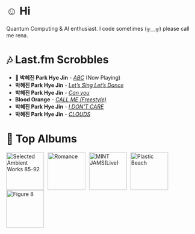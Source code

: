# ☺︎ Hi



Quantum Computing & AI enthusiast. I code sometimes (╥﹏╥)
please call me rena. 

# 🎶 Last.fm Scrobbles

- **🎵 박혜진 Park Hye Jin** - *[ABC](https://www.last.fm/music/%EB%B0%95%ED%98%9C%EC%A7%84+Park+Hye+Jin/_/ABC)* (Now Playing)
- **박혜진 Park Hye Jin** - *[Let’s Sing Let’s Dance](https://www.last.fm/music/%EB%B0%95%ED%98%9C%EC%A7%84+Park+Hye+Jin/_/Let%E2%80%99s+Sing+Let%E2%80%99s+Dance)*
- **박혜진 Park Hye Jin** - *[Can you](https://www.last.fm/music/%EB%B0%95%ED%98%9C%EC%A7%84+Park+Hye+Jin/_/Can+you)*
- **Blood Orange** - *[CALL ME (Freestyle)](https://www.last.fm/music/Blood+Orange/_/CALL+ME+(Freestyle))*
- **박혜진 Park Hye Jin** - *[I DON'T CARE](https://www.last.fm/music/%EB%B0%95%ED%98%9C%EC%A7%84+Park+Hye+Jin/_/I+DON%27T+CARE)*
- **박혜진 Park Hye Jin** - *[CLOUDS](https://www.last.fm/music/%EB%B0%95%ED%98%9C%EC%A7%84+Park+Hye+Jin/_/CLOUDS)*

# 📀 Top Albums

<a href='https://www.last.fm/music/Aphex+Twin/Selected+Ambient+Works+85-92'><img src='https://lastfm.freetls.fastly.net/i/u/300x300/36307d33d9e5025c8f4564748e17a5f8.jpg' alt='Selected Ambient Works 85-92' title='Aphex Twin - Selected Ambient Works 85-92' width='100' style='margin-right: 10px;'></a><a href='https://www.last.fm/music/Fontaines+D.C./Romance'><img src='https://lastfm.freetls.fastly.net/i/u/300x300/4f4ae1fdc6b81d93c41c0054d596ccf0.png' alt='Romance' title='Fontaines D.C. - Romance' width='100' style='margin-right: 10px;'></a><a href='https://www.last.fm/music/Casiopea/MINT+JAMS(Live)'><img src='https://lastfm.freetls.fastly.net/i/u/300x300/3915580e1b782761ca3d197603ff932f.jpg' alt='MINT JAMS(Live)' title='Casiopea - MINT JAMS(Live)' width='100' style='margin-right: 10px;'></a><a href='https://www.last.fm/music/Gorillaz/Plastic+Beach'><img src='https://lastfm.freetls.fastly.net/i/u/300x300/ce6e2af584a5480b85b79371b219a92e.png' alt='Plastic Beach' title='Gorillaz - Plastic Beach' width='100' style='margin-right: 10px;'></a><a href='https://www.last.fm/music/Elliott+Smith/Figure+8'><img src='https://lastfm.freetls.fastly.net/i/u/300x300/120386f2880f47dfc71873cda716683c.png' alt='Figure 8' title='Elliott Smith - Figure 8' width='100' style='margin-right: 10px;'></a>